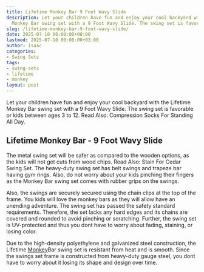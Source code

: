 ```yaml
---
title: Lifetime Monkey Bar 9 Foot Wavy Slide
description: Let your children have fun and enjoy your cool backyard with the Lifetime
  Monkey Bar swing set with a 9 Foot Wavy Slide. The swing set is favorable or kids...
slug: /lifetime-monkey-bar-9-foot-wavy-slide/
date: 2025-07-10 00:00:00+00:00
lastmod: 2025-07-10 00:00:00+03:00
author: Isaac
categories:
- Swing Sets
tags:
- swing-sets
- lifetime
- monkey
layout: post
---
```

Let your children have fun and enjoy your cool backyard with the Lifetime Monkey Bar swing set with a 9 Foot Wavy Slide. The swing set is favorable or kids between ages 3 to 12. Read Also: Compression Socks For Standing All Day.

##  Lifetime Monkey Bar - 9 Foot Wavy Slide

The metal swing set will be safer as compared to the wooden options, as the kids will not get cuts from wood chips. Read Also: Stain For Cedar Swing Set. The heavy-duty swing set has belt swings and trapeze bar having gym rings. Also, do not worry about your kids pinching their fingers as the Monkey Bar swing set comes with rubber grips on the swings.

Also, the swings are securely secured using the chain clips at the top of the frame. You kids will love the monkey bars as they will allow have an unending adventure. The swing set has passed the safety standard requirements. Therefore, the set lacks any hard edges and its chains are covered and rounded to avoid pinching or scratching. Further, the swing set is UV-protected and thus you dont have to worry about fading, staining, or losing color.

Due to the high-density polyethylene and galvanized steel construction, the Lifetime [Monkey](https://pestpolicy.com/how-and-when-to-trim-a-monkey-grass-border/)Bar swing set is resistant from heat and is smooth. Since the swings set frame is constructed from heavy-duty gauge steel, you dont have to worry about it losing its shape and design over time.

